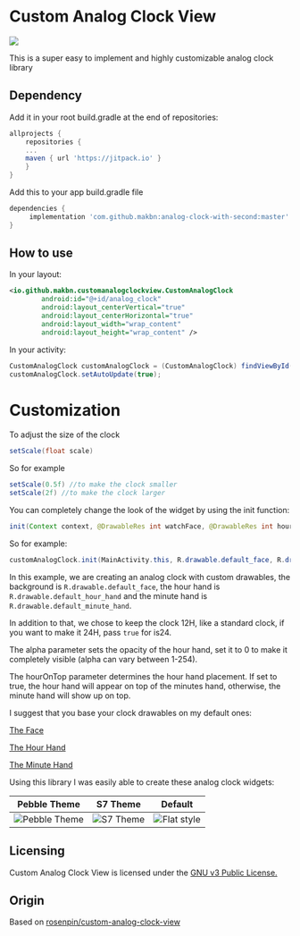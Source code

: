 # Custom Analog Clock View

[![](https://jitpack.io/v/makbn/analog-clock-with-second.svg)](https://jitpack.io/#makbn/analog-clock-with-second)



This is a super easy to implement and highly customizable analog clock library

## Dependency

Add it in your root build.gradle at the end of repositories:

```` gradle
allprojects {
    repositories {
	...
	maven { url 'https://jitpack.io' }
    }
}
````

Add this to your app build.gradle file
    
```` gradle
dependencies {
     implementation 'com.github.makbn:analog-clock-with-second:master'
}
````


## How to use
In your layout:
```xml
<io.github.makbn.customanalogclockview.CustomAnalogClock
        android:id="@+id/analog_clock"
        android:layout_centerVertical="true"
        android:layout_centerHorizontal="true"
        android:layout_width="wrap_content"
        android:layout_height="wrap_content" />
````

In your activity:
```java
CustomAnalogClock customAnalogClock = (CustomAnalogClock) findViewById(R.id.analog_clock);
customAnalogClock.setAutoUpdate(true);
````

# Customization
To adjust the size of the clock
```java 
setScale(float scale)
``` 
So for example
```java 
setScale(0.5f) //to make the clock smaller
setScale(2f) //to make the clock larger
``` 

You can completely change the look of the widget by using the init function:
```java 
init(Context context, @DrawableRes int watchFace, @DrawableRes int hourHand, @DrawableRes int minuteHand, int alpha, boolean is24, boolean hourOnTop)
``` 
So for example:
````java 
customAnalogClock.init(MainActivity.this, R.drawable.default_face, R.drawable.default_hour_hand, R.drawable.default_minute_hand, 0, false, false);
````

In this example, we are creating an analog clock with custom drawables, the background is `R.drawable.default_face`, the hour hand is `R.drawable.default_hour_hand` and the minute hand is `R.drawable.default_minute_hand`.

In addition to that, we chose to keep the clock 12H, like a standard clock, if you want to make it 24H, pass `true` for is24.

The alpha parameter sets the opacity of the hour hand, set it to 0 to make it completely visible (alpha can vary between 1-254).

The hourOnTop parameter determines the hour hand placement. If set to true, the hour hand will appear on top of the minutes hand, otherwise, the minute hand will show up on top.

I suggest that you base your clock drawables on my default ones:

[The Face](/custom-analog-clock-view/src/main/res/drawable-xhdpi/default_face.png)

[The Hour Hand](/custom-analog-clock-view/src/main/res/drawable-xhdpi/default_hour_hand.png)

[The Minute Hand](/custom-analog-clock-view/src/main/res/drawable-xhdpi/default_minute_hand.png)

Using this library I was easily able to create these analog clock widgets:

| Pebble Theme | S7 Theme | Default |
|:-:|:-:|:-:|
| ![Pebble Theme](http://i.imgur.com/w3jfrsT.png) | ![S7 Theme](http://i.imgur.com/1vjYhFd.png) | ![Flat style](http://i.imgur.com/AB2EIAD.png) |

## Licensing
Custom Analog Clock View is licensed under the [GNU v3 Public License.](LICENSE)

## Origin

Based on [rosenpin/custom-analog-clock-view](https://github.com/rosenpin/custom-analog-clock-view)


